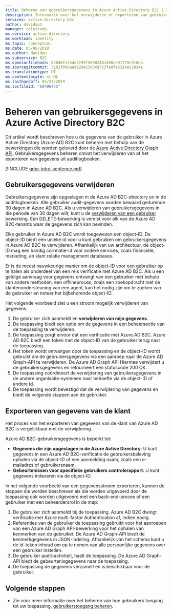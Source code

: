```yaml
---
title: Beheren van gebruikersgegevens in Azure Active Directory B2C | Microsoft Docs
description: Informatie over het verwijderen of exporteren van gebruikersgegevens in Azure AD B2C.
services: active-directory-b2c
author: davidmu1
manager: celestedg
ms.service: active-directory
ms.workload: identity
ms.topic: conceptual
ms.date: 05/06/2018
ms.author: davidmu
ms.subservice: B2C
ms.openlocfilehash: 62846fe744e7295f58902481400ce91770c916da
ms.sourcegitcommit: 3102f886aa962842303c8753fe8fa5324a52834a
ms.translationtype: HT
ms.contentlocale: nl-NL
ms.lasthandoff: 04/23/2019
ms.locfileid: "60406475"
---
```

# <a name="manage-user-data-in-azure-active-directory-b2c"></a>Beheren van gebruikersgegevens in Azure Active Directory B2C

 Dit artikel wordt beschreven hoe u de gegevens van de gebruiker in Azure Active Directory (Azure AD) B2C kunt beheren met behulp van de bewerkingen die worden geleverd door de [Azure Active Directory Graph API](/previous-versions/azure/ad/graph/api/api-catalog). Gebruikersgegevens beheren omvat het verwijderen van of het exporteren van gegevens uit auditlogboeken.

[!INCLUDE [gdpr-intro-sentence.md](../../includes/gdpr-intro-sentence.md)]

## <a name="delete-user-data"></a>Gebruikersgegevens verwijderen

Gebruikersgegevens zijn opgeslagen in de Azure AD B2C-directory en in de auditlogboeken. Alle gebruiker audit-gegevens worden bewaard gedurende 30 dagen in Azure AD B2C. Als u verwijderen van gebruikersgegevens in die periode van 30 dagen wilt, kunt u de [verwijderen van een gebruiker](/previous-versions/azure/ad/graph/api/users-operations#DeleteUser) bewerking. Een DELETE-bewerking is vereist voor elk van de Azure AD B2C-tenants waar de gegevens zich kan bevinden. 

Elke gebruiker in Azure AD B2C wordt toegewezen een object-ID. De object-ID biedt een unieke id voor u kunt gebruiken om gebruikersgegevens in Azure AD B2C te verwijderen. Afhankelijk van uw architectuur, de object-ID mag een handig correlatie-id voor andere services, zoals financiële, marketing, en klant relatie management databases. 

Er is de meest nauwkeurige manier om de object-ID voor een gebruiker op te halen als onderdeel van een reis verificatie met Azure AD B2C. Als u een geldige aanvraag voor gegevens ontvangt van een gebruiker met behulp van andere methoden, een offlineproces, zoals een zoekopdracht met de klantenondersteuning van een agent, kan het nodig zijn om te zoeken van de gebruiker en noteer het bijbehorende object-ID. 

Het volgende voorbeeld ziet u een stroom mogelijk verwijderen van gegevens:

1. De gebruiker zich aanmeldt en **verwijderen van mijn gegevens**.
2. De toepassing biedt een optie om de gegevens in een beheersectie van de toepassing te verwijderen.
3. De toepassing zorgt ervoor dat een verificatie met Azure AD B2C. Azure AD B2C biedt een token met de object-ID van de gebruiker terug naar de toepassing. 
4. Het token wordt ontvangen door de toepassing en de object-ID wordt gebruikt om de gebruikersgegevens via een aanroep naar de Azure AD Graph-API te verwijderen. De Azure AD Graph API Hiermee verwijdert u de gebruikersgegevens en retourneert een statuscode 200 OK.
5. De toepassing coördineert de verwijdering van gebruikersgegevens in de andere organisatie-systemen naar behoefte via de object-ID of andere id.
6. De toepassing wordt bevestigd dat de verwijdering van gegevens en biedt de volgende stappen aan de gebruiker.

## <a name="export-customer-data"></a>Exporteren van gegevens van de klant

Het proces van het exporteren van gegevens van de klant van Azure AD B2C is vergelijkbaar met de verwijdering.

Azure AD B2C-gebruikersgegevens is beperkt tot:

- **Gegevens die zijn opgeslagen in de Azure Active Directory**: U kunt gegevens in een Azure AD B2C-verificatie de gebruikersbeleving ophalen via de object-ID of een aanmelding naam, zoals een e-mailadres of gebruikersnaam. 
- **Gebeurtenissen voor specifieke gebruikers controlerapport**: U kunt gegevens indexeren via de object-ID.

In het volgende voorbeeld van een gegevensstroom exporteren, kunnen de stappen die worden beschreven als die worden uitgevoerd door de toepassing ook worden uitgevoerd met een back-end-proces of een gebruiker met een beheerdersrol in de map:

1. De gebruiker zich aanmeldt bij de toepassing. Azure AD B2C dwingt verificatie met Azure multi-factor Authentication af, indien nodig.
2. Referenties van de gebruiker de toepassing gebruikt voor het aanroepen van een Azure AD Graph API-bewerking voor het ophalen van kenmerken van de gebruiker. De Azure AD Graph-API biedt de kenmerkgegevens in JSON-indeling. Afhankelijk van het schema kunt u de id-token inhoud om op te nemen van alle persoonlijke gegevens over een gebruiker instellen.
3. De gebruiker audit-activiteit, haalt de toepassing. De Azure AD Graph-API biedt de gebeurtenisgegevens naar de toepassing.
4. De toepassing de gegevens verzamelt en is beschikbaar voor de gebruiker.

## <a name="next-steps"></a>Volgende stappen

- Zie voor meer informatie over het beheren van hoe gebruikers toegang tot uw toepassing, [gebruikerstoegang beheren](manage-user-access.md).




